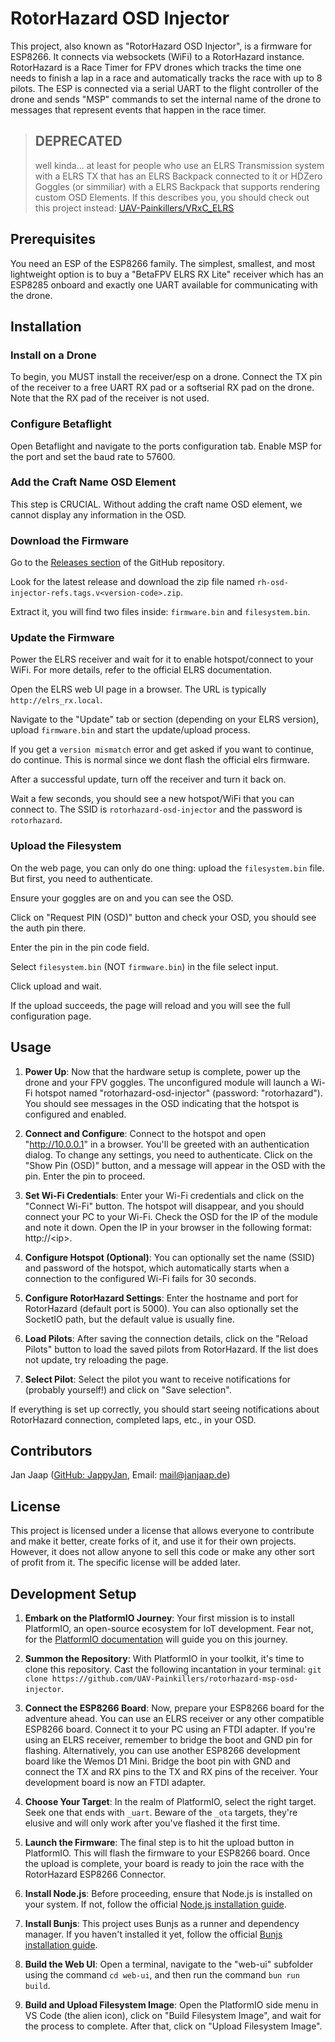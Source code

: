# RotorHazard OSD Injector

This project, also known as "RotorHazard OSD Injector", is a firmware for ESP8266. It connects via websockets (WiFi) to a RotorHazard instance. RotorHazard is a Race Timer for FPV drones which tracks the time one needs to finish a lap in a race and automatically tracks the race with up to 8 pilots. The ESP is connected via a serial UART to the flight controller of the drone and sends "MSP" commands to set the internal name of the drone to messages that represent events that happen in the race timer.

> ## DEPRECATED
> well kinda... at least for people who use an ELRS Transmission system with a ELRS TX that has an ELRS Backpack connected to it or HDZero Goggles (or simmiliar) with a ELRS Backpack that supports rendering custom OSD Elements.
> If this describes you, you should check out this project instead:
> [UAV-Painkillers/VRxC_ELRS](https://github.com/UAV-Painkillers/VRxC_ELRS)

## Prerequisites

You need an ESP of the ESP8266 family. The simplest, smallest, and most lightweight option is to buy a "BetaFPV ELRS RX Lite" receiver which has an ESP8285 onboard and exactly one UART available for communicating with the drone.

## Installation

### Install on a Drone

To begin, you MUST install the receiver/esp on a drone. Connect the TX pin of the receiver to a free UART RX pad or a softserial RX pad on the drone. Note that the RX pad of the receiver is not used.

### Configure Betaflight

Open Betaflight and navigate to the ports configuration tab. Enable MSP for the port and set the baud rate to 57600.

### Add the Craft Name OSD Element

This step is CRUCIAL. Without adding the craft name OSD element, we cannot display any information in the OSD.

### Download the Firmware

Go to the [Releases section](https://github.com/UAV-Painkillers/rotorhazard-msp-osd-injector/releases) of the GitHub repository. 

Look for the latest release and download the zip file named `rh-osd-injector-refs.tags.v<version-code>.zip`.

Extract it, you will find two files inside: `firmware.bin` and `filesystem.bin`.

### Update the Firmware

Power the ELRS receiver and wait for it to enable hotspot/connect to your WiFi. 
For more details, refer to the official ELRS documentation.

Open the ELRS web UI page in a browser. The URL is typically `http://elrs_rx.local`.

Navigate to the "Update" tab or section (depending on your ELRS version), upload `firmware.bin` and start the update/upload process.

If you get a `version mismatch` error and get asked if you want to continue, do continue. This is normal since we dont flash the official elrs firmware.

After a successful update, turn off the receiver and turn it back on.

Wait a few seconds, you should see a new hotspot/WiFi that you can connect to. The SSID is `rotorhazard-osd-injector` and the password is `rotorhazard`.

### Upload the Filesystem

On the web page, you can only do one thing: upload the `filesystem.bin` file. But first, you need to authenticate.

Ensure your goggles are on and you can see the OSD.

Click on "Request PIN (OSD)" button and check your OSD, you should see the auth pin there.

Enter the pin in the pin code field.

Select `filesystem.bin` (NOT `firmware.bin`) in the file select input.

Click upload and wait.

If the upload succeeds, the page will reload and you will see the full configuration page.

## Usage

1. **Power Up**: Now that the hardware setup is complete, power up the drone and your FPV goggles. The unconfigured module will launch a Wi-Fi hotspot named "rotorhazard-osd-injector" (password: "rotorhazard"). You should see messages in the OSD indicating that the hotspot is configured and enabled.

2. **Connect and Configure**: Connect to the hotspot and open "http://10.0.0.1" in a browser. You'll be greeted with an authentication dialog. To change any settings, you need to authenticate. Click on the "Show Pin (OSD)" button, and a message will appear in the OSD with the pin. Enter the pin to proceed.

3. **Set Wi-Fi Credentials**: Enter your Wi-Fi credentials and click on the "Connect Wi-Fi" button. The hotspot will disappear, and you should connect your PC to your Wi-Fi. Check the OSD for the IP of the module and note it down. Open the IP in your browser in the following format: http://\<ip>.

4. **Configure Hotspot (Optional)**: You can optionally set the name (SSID) and password of the hotspot, which automatically starts when a connection to the configured Wi-Fi fails for 30 seconds.

5. **Configure RotorHazard Settings**: Enter the hostname and port for RotorHazard (default port is 5000). You can also optionally set the SocketIO path, but the default value is usually fine.

6. **Load Pilots**: After saving the connection details, click on the "Reload Pilots" button to load the saved pilots from RotorHazard. If the list does not update, try reloading the page.

7. **Select Pilot**: Select the pilot you want to receive notifications for (probably yourself!) and click on "Save selection".

If everything is set up correctly, you should start seeing notifications about RotorHazard connection, completed laps, etc., in your OSD.

## Contributors

Jan Jaap ([GitHub: JappyJan](https://github.com/JappyJan), Email: mail@janjaap.de)

## License

This project is licensed under a license that allows everyone to contribute and make it better, create forks of it, and use it for their own projects. However, it does not allow anyone to sell this code or make any other sort of profit from it. The specific license will be added later.


## Development Setup

1. **Embark on the PlatformIO Journey**: Your first mission is to install PlatformIO, an open-source ecosystem for IoT development. Fear not, for the [PlatformIO documentation](https://docs.platformio.org/en/latest/core/installation.html) will guide you on this journey.

2. **Summon the Repository**: With PlatformIO in your toolkit, it's time to clone this repository. Cast the following incantation in your terminal: `git clone https://github.com/UAV-Painkillers/rotorhazard-msp-osd-injector`. 

3. **Connect the ESP8266 Board**: Now, prepare your ESP8266 board for the adventure ahead. You can use an ELRS receiver or any other compatible ESP8266 board. Connect it to your PC using an FTDI adapter. If you're using an ELRS receiver, remember to bridge the boot and GND pin for flashing. Alternatively, you can use another ESP8266 development board like the Wemos D1 Mini. Bridge the boot pin with GND and connect the TX and RX pins to the TX and RX pins of the receiver. Your development board is now an FTDI adapter.

4. **Choose Your Target**: In the realm of PlatformIO, select the right target. Seek one that ends with `_uart`. Beware of the `_ota` targets, they're elusive and will only work after you've flashed it the first time.

5. **Launch the Firmware**: The final step is to hit the upload button in PlatformIO. This will flash the firmware to your ESP8266 board. Once the upload is complete, your board is ready to join the race with the RotorHazard ESP8266 Connector.

6. **Install Node.js**: Before proceeding, ensure that Node.js is installed on your system. If not, follow the official [Node.js installation guide](https://nodejs.org/en/download/package-manager/).

7. **Install Bunjs**: This project uses Bunjs as a runner and dependency manager. If you haven't installed it yet, follow the official [Bunjs installation guide](https://bun.js.org/guide/getting-started.html#installation).

8. **Build the Web UI**: Open a terminal, navigate to the "web-ui" subfolder using the command `cd web-ui`, and then run the command `bun run build`.

9. **Build and Upload Filesystem Image**: Open the PlatformIO side menu in VS Code (the alien icon), click on "Build Filesystem Image", and wait for the process to complete. After that, click on "Upload Filesystem Image".